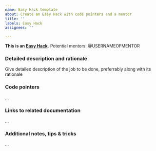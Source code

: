 ```yaml
---
name: Easy Hack template
about: Create an Easy Hack with code pointers and a mentor
title: ''
labels: Easy Hack
assignees: ''

---
```


**This is an [Easy Hack](https://collaboraonline.github.io/post/easyhacks/).**
Potential mentors: @USERNAMEOFMENTOR

### Detailed description and rationale
Give detailed description of the job to be done, preferrably along with its rationale

### Code pointers
...

### Links to related documentation
...

### Additional notes, tips & tricks
...
